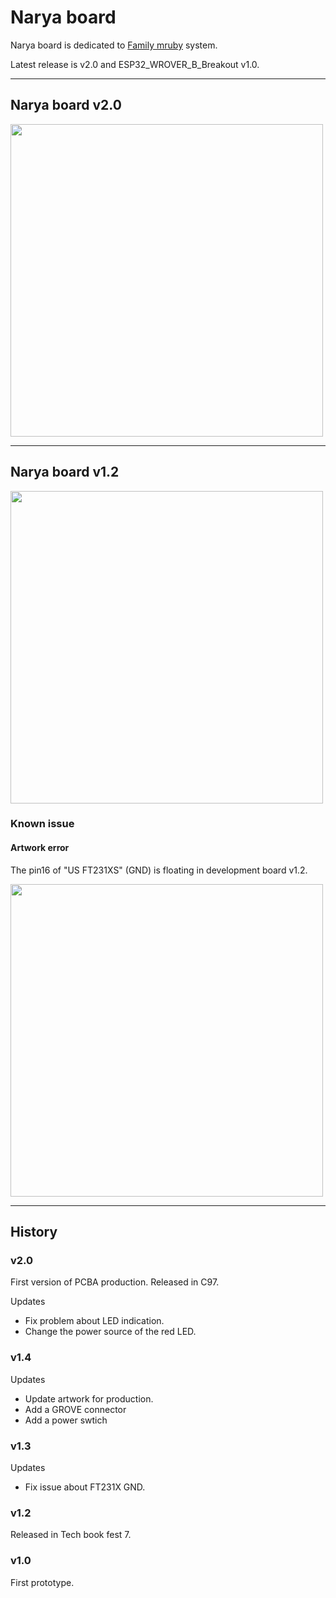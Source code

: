 # Narya board

Narya board is dedicated to [Family mruby](https://github.com/kishima/family_mruby) system.

Latest release is v2.0 and ESP32_WROVER_B_Breakout v1.0.

---

## Narya board v2.0

<img src="https://github.com/kishima/narya_board/blob/master/oficial_release/v2.0/image/Narya2.0.jpg" width=500>

---

## Narya board v1.2

<img src="https://github.com/kishima/narya_board/blob/master/dev_board/dev_v1.2/image/board_image.jpg" width=500>

### Known issue

#### Artwork error

The pin16 of "US FT231XS" (GND) is floating in development board v1.2.

<img src="https://github.com/kishima/narya_board/blob/master/dev_board/dev_v1.2/image/artwork_mistake.png" width=500>

---

## History

### v2.0

First version of PCBA production. Released in C97.

Updates

* Fix problem about LED indication.
* Change the power source of the red LED.

### v1.4

Updates

* Update artwork for production.
* Add a GROVE connector
* Add a power swtich

### v1.3

Updates

* Fix issue about FT231X GND.

### v1.2

Released in Tech book fest 7.

### v1.0

First prototype.
